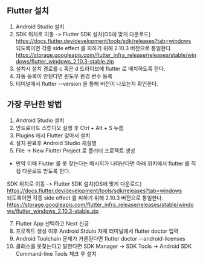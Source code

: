 ## Flutter 설치

1. Android Studio 설치  
2. SDK 위치로 이동 -> Flutter SDK 설치(OS에 맞게 다운로드)  
   https://docs.flutter.dev/development/tools/sdk/releases?tab=windows  
   되도록이면 각종 side effect 를 피하기 위해 2.10.3 버전으로 통일한다.  
   https://storage.googleapis.com/flutter_infra_release/releases/stable/windows/flutter_windows_2.10.3-stable.zip  
4. 설치시 설치 경로를 c 혹은 d 드라이브에 flutter 로 배치하도록 한다.  
5. 자동 등록이 안된다면 윈도우 환경 변수 등록  
6. 터미널에서 flutter --version 을 통해 버전이 나오는지 확인한다.  

## 가장 무난한 방법

1. Android Studio 설치  
2. 안드로이드 스튜디오 실행 후 Ctrl + Alt + S 누름  
3. Plugins 에서 Flutter 찾아서 설치  
4. 설치 완료후 Android Studio 재실행  
5. File -> New Flutter Project 로 플러터 프로젝트 생성  

* 만약 이때 Flutter 를 못 찾는다는 메시지가 나타난다면 아래 위치에서 flutter 를 직접 다운로드 받도록 한다.  

SDK 위치로 이동 -> Flutter SDK 설치(OS에 맞게 다운로드)  
https://docs.flutter.dev/development/tools/sdk/releases?tab=windows  
되도록이면 각종 side effect 를 피하기 위해 2.10.3 버전으로 통일한다.  
https://storage.googleapis.com/flutter_infra_release/releases/stable/windows/flutter_windows_2.10.3-stable.zip  

7. Flutter App 선택하고 Next 신공  
8. 프로젝트 생성 이후 Android Stduio 자체 터미널에서 flutter doctor 입력  
9. Android Toolchain 문제가 거론된다면 flutter doctor --android-licenses  
10. 클래스를 못찾는다고 말한다면 SDK Manager -> SDK Tools -> Android SDK Command-line Tools 체크 후 설치  
